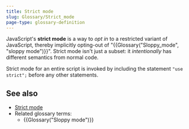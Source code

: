 ```yaml
---
title: Strict mode
slug: Glossary/Strict_mode
page-type: glossary-definition
---
```




JavaScript's **strict mode** is a way to _opt in_ to a restricted variant of JavaScript, thereby implicitly opting-out of "{{Glossary("Sloppy_mode", "sloppy mode")}}". Strict mode isn't just a subset: it _intentionally_ has different semantics from normal code.

Strict mode for an entire script is invoked by including the statement `"use strict";` before any other statements.

## See also

- [Strict mode](/Web/JavaScript/Reference/Strict_mode)
- Related glossary terms:
  - {{Glossary("Sloppy mode")}}
